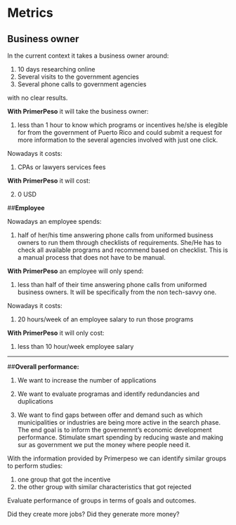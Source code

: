 # Metrics

## **Business owner**

In the current context it takes a business owner around:

1. 10 days researching online
2. Several visits to the government agencies
3. Several phone calls to government agencies

with no clear results.

**With PrimerPeso** it will take the business owner:

1. less than 1 hour to know which programs or incentives he/she is elegible for from the government of Puerto Rico and could submit a request for more information to the several agencies involved with just one click.

Nowadays it costs:

1. CPAs or lawyers services fees


**With PrimerPeso** it will cost:

2. 0 USD


##**Employee**


Nowadays an employee spends:

1. half of her/his time answering phone calls from uniformed business owners to run them through checklists of requirements. She/He has to check all available programs and recommend based on checklist. This is a manual process that does not have to be manual.

**With PrimerPeso** an employee will only spend:

1. less than half of their time answering phone calls from uniformed business owners. It will be  specifically from the non tech-savvy one.

Nowadays it costs:

1. 20 hours/week of an employee salary to run those programs

**With PrimerPeso** it will only cost:

1. less than 10 hour/week employee salary

---

##**Overall performance:**

1. We want to increase the number of applications

2. We want to evaluate programas and identify redundancies and duplications

3. We want to find gaps between offer and demand such as which municipalities or industries are being more active in the search phase. The end goal is to inform the governemnt’s economic development performance.
Stimulate  smart spending by reducing waste and making sur as government we put the money where people need it.

With the information provided by Primerpeso we can identify similar groups to perform studies:

1. one group that got the incentive
2. the other group with similar characteristics that got rejected

Evaluate performance of groups in terms of goals and outcomes.

Did they create more jobs?
Did they generate more money?



